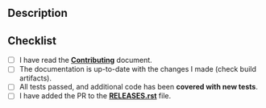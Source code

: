 ## Description

<!--- What types of changes does your code introduce? -->

<!--- Please link to an existing issue here if one exists. -->


## Checklist

<!-- - Go over all the following points, and put an `x` in all the boxes that apply. -->

- [ ] I have read the [**Contributing**](https://rbalestr-lab.github.io/stable-SSL.github.io/dev/contributing.html#) document.
- [ ] The documentation is up-to-date with the changes I made (check build artifacts).
- [ ] All tests passed, and additional code has been **covered with new tests**.
- [ ] I have added the PR to the [**RELEASES.rst**](RELEASES.rst) file.

